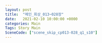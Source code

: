 ```yaml
---
layout: post
title:  "메인_회상_013~028장"
date:   2021-02-10 10:00:00 +0000
categories: Main
Tags: Story Main
SceneCode: ["scene_skip_cp013-028_q1_s10"]
---
```

